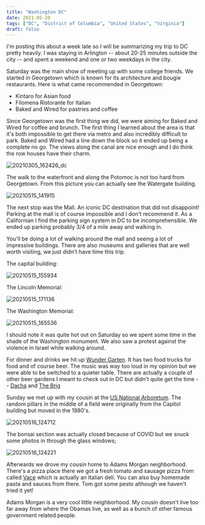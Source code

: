 ```yaml
---
title: "Washington DC"
date: 2021-05-20
tags: ["DC", "District of Columbia", "United States", "Virginia"]
draft: false
---
```


I'm posting this about a week late so I will be summarizing my trip to DC pretty heavily. I was staying in Arlington -- about 20-25 minutes outside the city -- and spent a weekend and one or two weekdays in the city.

Saturday was the main show of meeting up with some college friends. We started in Georgetown which is known for its architecture and bougie restaurants. Here is what came recommended in Georgetown:

- Kintaro for Asian food
- Filomena Ristorante for Italian
- Baked and Wired for pastries and coffee

Since Georgetown was the first thing we did, we were aiming for Baked and Wired for coffee and brunch. The first thing I learned about the area is that it's both impossible to get there via metro and also incredibly difficult to park. Baked and Wired had a line down the block so it ended up being a complete no go. The views along the canal are nice enough and I do think the row houses have their charm.

![20210305_162426_dc](/images/20210305_162426_dc.jpg)

The walk to the waterfront and along the Potomoc is not too hard from Georgetown. From this picture you can actually see the Watergate building.

![20210515_141915](/images/20210515_141915.jpg)

The next stop was the Mall. An iconic DC destination that did not disappoint! Parking at the mall is of course impossible and I don't recommend it. As a Californian I find the parking sign system in DC to be incomprehensible. We ended up parking probably 3/4 of a mile away and walking in.

You'll be doing a lot of walking around the mall and seeing a lot of impressive buildings. There are also museums and galleries that are well worth visiting, we just didn't have time this trip.

The capital building:

![20210515_155934](/images/20210515_155934.jpg)

The Lincoln Memorial:

![20210515_171136](/images/20210515_171136.jpg)

The Washington Memorial:

![20210515_165536](/images/20210515_165536.jpg)

I should note it was quite hot out on Saturday so we spent some time in the shade of the Washington monument. We also saw a protest against the violence in Israel while walking around.

For dinner and drinks we hit up [Wunder Garten](https://www.wundergartendc.com/). It has two food trucks for food and of course beer. The music was way too loud in my opinion but we were able to be switched to a quieter table. There are actually a couple of other beer gardens I meant to check out in DC but didn't quite get the time -- [Dacha](https://dachadc.com/) and [The Brig](https://www.thebrigdc.com/)

Sunday we met up with my cousin at the [US National Arboretum](https://www.usna.usda.gov/). The random pillars in the middle of a field were originally from the Capitol building but moved in the 1980's.

![20210516_124712](/images/20210516_124712.jpg)

The bonsai section was actually closed because of COVID but we snuck some photos in through the glass windows;

![20210516_124221](/images/20210516_124221.jpg)

Afterwards we drove my cousin home to Adams Morgan neighborhood. There's a pizza place there we got a fresh tomato and sausage pizza from called [Vace](https://www.thrillist.com/venues/eat/washington-dc/restaurants/vace) which is actually an Italian deli. You can also buy homemade pasta and sauces from there. Tom got some pesto although we haven't tried it yet!

Adams Morgan is a very cool little neighborhood. My cousin doesn't live too far away from where the Obamas live, as well as a bunch of other famous government related people.
